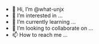 - 👋 Hi, I’m @what-unjx
- 👀 I’m interested in ...
- 🌱 I’m currently learning ...
- 💞️ I’m looking to collaborate on ...
- 📫 How to reach me ...

<!---
what-unjx/what-unjx is a ✨ special ✨ repository because its `README.md` (this file) appears on your GitHub profile.
You can click the Preview link to take a look at your changes.
--->
